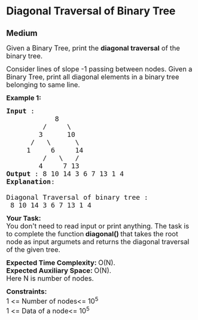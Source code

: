# Diagonal Traversal of Binary Tree
## Medium 
<div class="problem-statement" bis_skin_checked="1">
                <p></p><p><span style="font-size:18px">Given a Binary Tree, print the <strong>diagonal traversal</strong> of the binary tree.</span></p>

<p><span style="font-size:18px">Consider lines of slope -1 passing between nodes. Given a Binary Tree, print all diagonal elements in a binary tree belonging to same line.</span></p>

<p><span style="font-size:18px"><strong>Example 1:</strong></span></p>

<pre><span style="font-size:18px"><strong>Input</strong> :
&nbsp;           8
&nbsp;        /     \
&nbsp;       3      10
&nbsp;     /   \      \
&nbsp;    1     6     14
&nbsp;        /   \   /
&nbsp;       4     7 13
<strong>Output</strong> : 8 10 14 3 6 7 13 1 4
<strong>Explanation</strong>:
<a href="http://d1hyf4ir1gqw6c.cloudfront.net//wp-content/uploads/unnamed1.png" target="_blank" bis_size="{&quot;x&quot;:30,&quot;y&quot;:730,&quot;w&quot;:406,&quot;h&quot;:21,&quot;abs_x&quot;:30,&quot;abs_y&quot;:730}"><img alt="unnamed" class="alignnone size-full wp-image-137695 img-responsive" src="https://contribute.geeksforgeeks.org/wp-content/uploads/diagonal.jpg" style="height: 264px; width: 406px; left: -10000px !important; position: absolute !important;" bis_size="{&quot;x&quot;:30,&quot;y&quot;:611,&quot;w&quot;:406,&quot;h&quot;:264,&quot;abs_x&quot;:30,&quot;abs_y&quot;:611}" bis_id="bn_qsnos88xqakxg26jgz5i1d">
</a>Diagonal Traversal of binary tree : 
 8 10 14 3 6 7 13 1 4</span>
</pre>

<p><span style="font-size:18px"><strong>Your Task:</strong><br>
You don't need to read input or print anything. The task is to complete the function<strong> diagonal()&nbsp;</strong>that takes the root node<strong>&nbsp;</strong>as input argumets<strong> </strong>and returns the diagonal traversal of the given tree.</span></p>

<p><span style="font-size:18px"><strong>Expected Time Complexity:&nbsp;</strong>O(N).<br>
<strong>Expected Auxiliary Space:&nbsp;</strong>O(N).</span><br>
<span style="font-size:18px">Here N is number of nodes.</span></p>

<p><span style="font-size:18px"><strong>Constraints:</strong><br>
1 &lt;= Number of nodes&lt;= 10<sup>5</sup><br>
1 &lt;= Data of a node&lt;= 10<sup>5</sup></span><br>
&nbsp;</p>
 <p></p>
            </div>